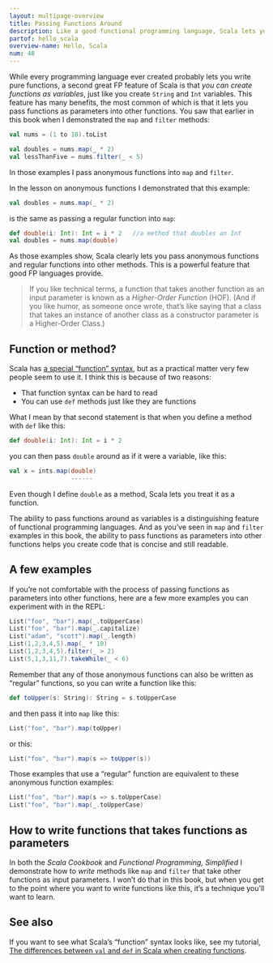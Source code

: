 ```yaml
---
layout: multipage-overview
title: Passing Functions Around
description: Like a good functional programming language, Scala lets you use functions just like other variables, including passing them into other functions.
partof: hello_scala
overview-name: Hello, Scala
num: 48
---
```




While every programming language ever created probably lets you write pure functions, a second great FP feature of Scala is that *you can create functions as variables*, just like you create `String` and `Int` variables. This feature has many benefits, the most common of which is that it lets you pass functions as parameters into other functions. You saw that earlier in this book when I demonstrated the `map` and `filter` methods:

```scala
val nums = (1 to 10).toList

val doubles = nums.map(_ * 2)
val lessThanFive = nums.filter(_ < 5)
```

In those examples I pass anonymous functions into `map` and `filter`.

In the lesson on anonymous functions I demonstrated that this example:

```scala
val doubles = nums.map(_ * 2)
```

is the same as passing a regular function into `map`:

```scala
def double(i: Int): Int = i * 2   //a method that doubles an Int
val doubles = nums.map(double)
```

As those examples show, Scala clearly lets you pass anonymous functions and regular functions into other methods. This is a powerful feature that good FP languages provide.

>If you like technical terms, a function that takes another function as an input parameter is known as a *Higher-Order Function* (HOF). (And if you like humor, as someone once wrote, that’s like saying that a class that takes an instance of another class as a constructor parameter is a Higher-Order Class.)



## Function or method?

Scala has [a special “function” syntax](https://alvinalexander.com/scala/fp-book-diffs-val-def-scala-functions), but as a practical matter very few people seem to use it. I think this is because of two reasons:

- That function syntax can be hard to read
- You can use `def` methods just like they are functions

What I mean by that second statement is that when you define a method with `def` like this:

```scala
def double(i: Int): Int = i * 2
```

you can then pass `double` around as if it were a variable, like this:

```scala
val x = ints.map(double)
                 ------
```

Even though I define `double` as a method, Scala lets you treat it as a function. 

The ability to pass functions around as variables is a distinguishing feature of functional programming languages. And as you’ve seen in `map` and `filter` examples in this book, the ability to pass functions as parameters into other functions helps you create code that is concise and still readable.



## A few examples

If you’re not comfortable with the process of passing functions as parameters into other functions, here are a few more examples you can experiment with in the REPL:

```scala
List("foo", "bar").map(_.toUpperCase)
List("foo", "bar").map(_.capitalize)
List("adam", "scott").map(_.length)
List(1,2,3,4,5).map(_ * 10)
List(1,2,3,4,5).filter(_ > 2)
List(5,1,3,11,7).takeWhile(_ < 6)
```

Remember that any of those anonymous functions can also be written as “regular” functions, so you can write a function like this:

```scala
def toUpper(s: String): String = s.toUpperCase
```

and then pass it into `map` like this:

```scala
List("foo", "bar").map(toUpper)
```

or this:

```scala
List("foo", "bar").map(s => toUpper(s))
```

Those examples that use a “regular” function are equivalent to these anonymous function examples:

```scala
List("foo", "bar").map(s => s.toUpperCase)
List("foo", "bar").map(_.toUpperCase)
```



## How to write functions that takes functions as parameters

In both the *Scala Cookbook* and *Functional Programming, Simplified* I demonstrate how to *write* methods like `map` and `filter` that take other functions as input parameters. I won’t do that in this book, but when you get to the point where you want to write functions like this, it’s a technique you’ll want to learn.



## See also

If you want to see what Scala’s “function” syntax looks like, see my tutorial, [The differences between `val` and `def` in Scala when creating functions](https://alvinalexander.com/scala/fp-book-diffs-val-def-scala-functions).



